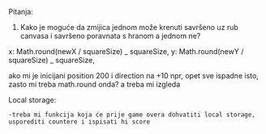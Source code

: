 Pitanja:

1. Kako je moguće da zmijica jednom može krenuti savršeno uz rub canvasa i savršeno poravnata s hranom a jednom ne?

x: Math.round(newX / squareSize) _ squareSize,
y: Math.round(newY / squareSize) _ squareSize,

ako mi je inicijani position 200 i direction na +10 npr, opet sve ispadne isto, zasto mi treba math.round onda? a treba mi izgleda

Local storage:

    -treba mi funkcija koja će prije game overa dohvatiti local storage, usporediti countere i ispisati hi score
